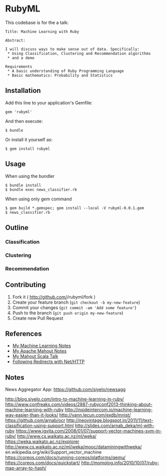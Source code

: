 # RubyML

This codebase is for the a talk:

    Title: Machine Learning with Ruby

    Abstract:

    I will discuss ways to make sense out of data. Specifically:
     * Using Classification, Clustering and Recommendation algorithms
     * and a demo

    Requirements
     * A basic understanding of Ruby Programming Language
     * Basic mathematics: Probability and Statistics

## Installation

Add this line to your application's Gemfile:

    gem 'rubyml'

And then execute:

    $ bundle

Or install it yourself as:

    $ gem install rubyml

## Usage

When using the bundler

    $ bundle install
	$ bundle exec news_classifier.rb


When using only gem command

    $ gem build *.gemspec; gem install --local -V rubyml-0.0.1.gem
    $ news_classifier.rb

## Outline

### Classification


### Clustering


### Recommendation


## Contributing

1. Fork it ( http://github.com/<my-github-username>/rubyml/fork )
2. Create your feature branch (`git checkout -b my-new-feature`)
3. Commit your changes (`git commit -am 'Add some feature'`)
4. Push to the branch (`git push origin my-new-feature`)
5. Create new Pull Request

## References

 * [My Machine Learning Notes](http://tuxdna.github.io/pages/machine-learning.html)
 * [My Apache Mahout Notes](http://tuxdna.github.io/pages/mahout.html)
 * [My Mahout Scala Talk](http://tuxdna.in/files/presentations/mahout-scala-talk.html)
 * [Following Redirects with Net/HTTP](http://www.railstips.org/blog/archives/2009/03/04/following-redirects-with-nethttp/)

## Notes

News Aggregator App: https://github.com/siyelo/newsagg

http://blog.siyelo.com/intro-to-machine-learning-in-ruby/
http://www.confreaks.com/videos/2887-rubyconf2013-thinking-about-machine-learning-with-ruby
http://insideintercom.io/machine-learning-way-easier-than-it-looks/
http://yann.lecun.com/exdb/mnist/
https://github.com/arnab/ocr
http://neovintage.blogspot.in/2011/11/text-classification-using-support.html
http://slides.com/arnab_deka/ml-with-ruby
https://www.igvita.com/2008/01/07/support-vector-machines-svm-in-ruby/
http://www.cs.waikato.ac.nz/ml/weka/
https://weka.waikato.ac.nz/explorer
http://www.cs.waikato.ac.nz/ml/weka/mooc/dataminingwithweka/
en.wikipedia.org/wiki/Support_vector_machine
https://coreos.com/docs/running-coreos/platforms/qemu/
https://coreos.com/docs/quickstart/
http://momolog.info/2010/10/07/ruby-map-array-to-hash/
